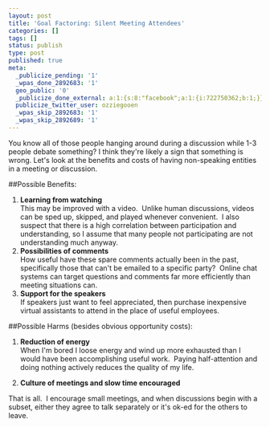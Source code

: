 ```yaml
---
layout: post
title: 'Goal Factoring: Silent Meeting Attendees'
categories: []
tags: []
status: publish
type: post
published: true
meta:
  _publicize_pending: '1'
  _wpas_done_2892683: '1'
  geo_public: '0'
  _publicize_done_external: a:1:{s:8:"facebook";a:1:{i:722750362;b:1;}}
  publicize_twitter_user: ozziegooen
  _wpas_skip_2892683: '1'
  _wpas_skip_2892689: '1'
---
```


You know all of those people hanging around during a discussion while 1-3 people debate something? I think they're likely a sign that something is wrong. Let's look at the benefits and costs of having non-speaking entities in a meeting or discussion. 

##Possible Benefits:

1. **Learning from watching**  
    This may be improved with a video.  Unlike human discussions, videos can be sped up, skipped, and played whenever convenient.  I also suspect that there is a high correlation between participation and understanding, so I assume that many people not participating are not understanding much anyway.
2. **Possibilities of comments**  
    How useful have these spare comments actually been in the past, specifically those that can't be emailed to a specific party?  Online chat systems can target questions and comments far more efficiently than meeting situations can.
3. **Support for the speakers**  
    If speakers just want to feel appreciated, then purchase inexpensive virtual assistants to attend in the place of useful employees.

##Possible Harms (besides obvious opportunity costs):

1. **Reduction of energy**  
    When I'm bored I loose energy and wind up more exhausted than I would have been accomplishing useful work.  Paying half-attention and doing nothing actively reduces the quality of my life.

2. **Culture of meetings and slow time encouraged**  


That is all.  I encourage small meetings, and when discussions begin with a subset, either they agree to talk separately or it's ok-ed for the others to leave.
